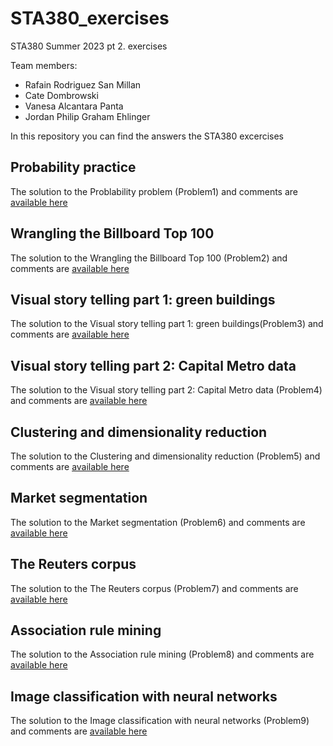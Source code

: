 # STA380_exercises
STA380 Summer 2023 pt 2. exercises 

Team members:
- Rafain Rodriguez San Millan
- Cate Dombrowski
- Vanesa Alcantara Panta
- Jordan Philip Graham Ehlinger
  
In this repository you can find the answers the STA380 excercises

## Probability practice

The solution to the Problability problem (Problem1) and comments are [available here](https://github.com/rafain/STA380_exercises/blob/main/problem1.ipynb) 

## Wrangling the Billboard Top 100
The solution to the Wrangling the Billboard Top 100 (Problem2) and comments are [available here](https://github.com/rafain/STA380_exercises/blob/main/problem1.ipynb) 

## Visual story telling part 1: green buildings
The solution to the Visual story telling part 1: green buildings(Problem3) and comments are [available here](https://github.com/rafain/STA380_exercises/blob/main/problem1.ipynb) 

## Visual story telling part 2: Capital Metro data
The solution to the Visual story telling part 2: Capital Metro data (Problem4) and comments are [available here](https://github.com/rafain/STA380_exercises/blob/main/problem1.ipynb) 

## Clustering and dimensionality reduction
The solution to the Clustering and dimensionality reduction (Problem5) and comments are [available here](https://github.com/rafain/STA380_exercises/blob/main/problem1.ipynb) 

## Market segmentation
The solution to the Market segmentation (Problem6) and comments are [available here](https://github.com/rafain/STA380_exercises/blob/main/problem1.ipynb) 

## The Reuters corpus
The solution to the  The Reuters corpus (Problem7) and comments are [available here](https://github.com/rafain/STA380_exercises/blob/main/problem1.ipynb) 

## Association rule mining
The solution to the Association rule mining (Problem8) and comments are [available here](https://github.com/rafain/STA380_exercises/blob/main/problem1.ipynb) 

## Image classification with neural networks
The solution to the Image classification with neural networks (Problem9) and comments are [available here](https://github.com/rafain/STA380_exercises/blob/main/problem1.ipynb) 



